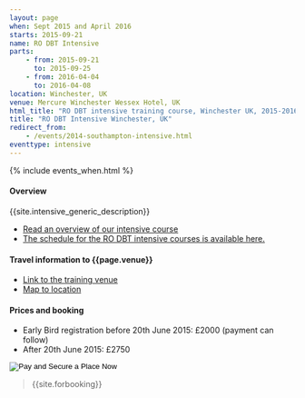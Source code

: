 ```yaml
---
layout: page
when: Sept 2015 and April 2016
starts: 2015-09-21
name: RO DBT Intensive
parts:
    - from: 2015-09-21
      to: 2015-09-25
    - from: 2016-04-04
      to: 2016-04-08
location: Winchester, UK
venue: Mercure Winchester Wessex Hotel, UK
html_title: "RO DBT intensive training course, Winchester UK, 2015-2016"
title: "RO DBT Intensive Winchester, UK"
redirect_from:
    - /events/2014-southampton-intensive.html
eventtype: intensive
---
```



{% include events_when.html %}


#### Overview

{{site.intensive_generic_description}}

- [Read an overview of our intensive course](/training/intensive.html)
- [The schedule for the RO DBT intensive courses is available here.](/training/intensive/timetable.html)



#### Travel information to {{page.venue}}
- [Link to the training venue](http://www.mercure.com/gb/hotel-6619-mercure-winchester-wessex-hotel/index.shtml)
- [Map to location](http://www.mercure.com/gb/hotel-6619-mercure-winchester-wessex-hotel/location.shtml#)

#### Prices and booking

- Early Bird registration before 20th June 2015: £2000 (payment can follow)
- After 20th June 2015: £2750

<form action="http://ww8.aitsafe.com/cf/add.cfm" method="post">
<input type="hidden" name="userid" value="A5341507">
<input type="hidden" name="product" value="RO-DBT Intensive Training Winchester September 2015">
<input type="hidden" name="price" value="2750">
<input type="hidden" name="currency" value="4">
<input type="hidden" name="return" value="http://www.radicallyopen.net/">
<input type="image" src="http://dabuttonfactory.com/button.png?t=Pay+and+Secure+a+Place+Now&f=Open+Sans&ts=18&tc=003365&hp=25&vp=10&c=round&bgt=gradient&bgc=fee1a9&ebgc=ff8d1c&be=1&bs=1&bc=ff8d1c" height="ButtonMaker0.Panel4.viewstack2.Form37.FormItem58.HBox59.imgHeight" width="ButtonMaker0.Panel4.viewstack2.Form37.FormItem58.HBox59.imgWidth" Alt="Pay and Secure a Place Now">
</form>



> {{site.forbooking}}

